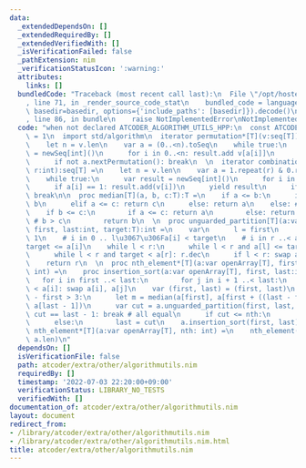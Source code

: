 ```yaml
---
data:
  _extendedDependsOn: []
  _extendedRequiredBy: []
  _extendedVerifiedWith: []
  _isVerificationFailed: false
  _pathExtension: nim
  _verificationStatusIcon: ':warning:'
  attributes:
    links: []
  bundledCode: "Traceback (most recent call last):\n  File \"/opt/hostedtoolcache/Python/3.10.6/x64/lib/python3.10/site-packages/onlinejudge_verify/documentation/build.py\"\
    , line 71, in _render_source_code_stat\n    bundled_code = language.bundle(stat.path,\
    \ basedir=basedir, options={'include_paths': [basedir]}).decode()\n  File \"/opt/hostedtoolcache/Python/3.10.6/x64/lib/python3.10/site-packages/onlinejudge_verify/languages/nim.py\"\
    , line 86, in bundle\n    raise NotImplementedError\nNotImplementedError\n"
  code: "when not declared ATCODER_ALGORITHM_UTILS_HPP:\n  const ATCODER_ALGORITHM_UTILS_HPP*\
    \ = 1\n  import std/algorithm\n  iterator permutation*[T](v:seq[T]):seq[T] =\n\
    \    let n = v.len\n    var a = (0..<n).toSeq\n    while true:\n      var result\
    \ = newSeq[int]()\n      for i in 0..<n: result.add v[a[i]]\n      yield result\n\
    \      if not a.nextPermutation(): break\n  \n  iterator combination*[T](v:seq[T],\
    \ r:int):seq[T] =\n    let n = v.len\n    var a = 1.repeat(r) & 0.repeat(n - r)\n\
    \    while true:\n      var result = newSeq[int]()\n      for i in 0..<n:\n  \
    \      if a[i] == 1: result.add(v[i])\n      yield result\n      if not a.prevPermutation():\
    \ break\n\n  proc median[T](a, b, c:T):T =\n    if a <= b:\n      if b <= c: return\
    \ b\n      elif a <= c: return c\n      else: return a\n    else: # a > b\n  \
    \    if b <= c:\n        if a <= c: return a\n        else: return c\n      else:\
    \ # b > c\n        return b\n  \n  proc unguarded_partition[T](a:var openArray[T],\
    \ first, last:int, target:T):int =\n    var\n      l = first\n      r = last -\
    \ 1\n    # i in 0 .. l\u3067\u306Fa[i] < target\n    # i in r ..< a.len\u3067\u306F\
    target <= a[i]\n    while l < r:\n      while l < r and a[l] <= target: l.inc\n\
    \      while l < r and target < a[r]: r.dec\n      if l < r: swap a[l], a[r]\n\
    \    return r\n  \n  proc nth_element*[T](a:var openArray[T], first, nth, last:\
    \ int) =\n    proc insertion_sort(a:var openArray[T], first, last:int) =\n   \
    \   for i in first ..< last:\n        for j in i + 1 ..< last:\n          if a[j]\
    \ < a[i]: swap a[i], a[j]\n    var (first, last) = (first, last)\n    while last\
    \ - first > 3:\n      let m = median(a[first], a[first + ((last - first) shr 1)],\
    \ a[last - 1])\n      var cut = a.unguarded_partition(first, last, m)\n      if\
    \ cut == last - 1: break # all equal\n      if cut <= nth:\n        first = cut\n\
    \      else:\n        last = cut\n    a.insertion_sort(first, last)\n\n  proc\
    \ nth_element*[T](a:var openArray[T], nth: int) =\n    nth_element(a, 0, nth,\
    \ a.len)\n"
  dependsOn: []
  isVerificationFile: false
  path: atcoder/extra/other/algorithmutils.nim
  requiredBy: []
  timestamp: '2022-07-03 22:20:00+09:00'
  verificationStatus: LIBRARY_NO_TESTS
  verifiedWith: []
documentation_of: atcoder/extra/other/algorithmutils.nim
layout: document
redirect_from:
- /library/atcoder/extra/other/algorithmutils.nim
- /library/atcoder/extra/other/algorithmutils.nim.html
title: atcoder/extra/other/algorithmutils.nim
---
```

